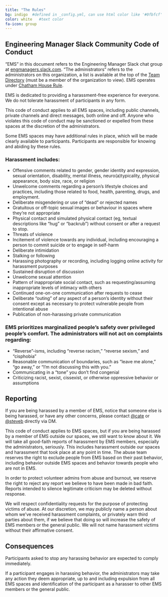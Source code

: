 ```yaml
---
title: "The Rules"
bg: indigo  #defined in _config.yml, can use html color like '#0fbfcf'
color: white   #text color
fa-icon: group
---
```


## Engineering Manager Slack Community Code of Conduct ##

“EMS” in this document refers to the Engineering Manager Slack chat group at [engmanagers.slack.com](http://eng-managers.slack.com). “The administrators” refers to the administrators on this organization, a list is available at the top of the [Team Directory](https://eng-managers.slack.com/team) (must be a member of the organization to view). EMS operates under [Chatham House Rule](https://www.chathamhouse.org/about/chatham-house-rule).

EMS is dedicated to providing a harassment-free experience for everyone. We do not tolerate harassment of participants in any form.

This code of conduct applies to all EMS spaces, including public channels, private channels and direct messages, both online and off. Anyone who violates this code of conduct may be sanctioned or expelled from these spaces at the discretion of the administrators.

Some EMS spaces may have additional rules in place, which will be made clearly available to participants. Participants are responsible for knowing and abiding by these rules.

### Harassment includes: ##

- Offensive comments related to gender, gender identity and expression, sexual orientation, disability, mental illness, neuro(a)typicality, physical appearance, body size, race, or religion
- Unwelcome comments regarding a person’s lifestyle choices and practices, including those related to food, health, parenting, drugs, and employment.
- Deliberate misgendering or use of “dead” or rejected names
- Gratuitous or off-topic sexual images or behaviour in spaces where they’re not appropriate
- Physical contact and simulated physical contact (eg, textual descriptions like “hug” or “backrub”) without consent or after a request to stop.
- Threats of violence
- Incitement of violence towards any individual, including encouraging a person to commit suicide or to engage in self-harm
- Deliberate intimidation
- Stalking or following
- Harassing photography or recording, including logging online activity for harassment purposes
- Sustained disruption of discussion
- Unwelcome sexual attention
- Pattern of inappropriate social contact, such as requesting/assuming inappropriate levels of intimacy with others
- Continued one-on-one communication after requests to cease
- Deliberate “outing” of any aspect of a person’s identity without their consent except as necessary to protect vulnerable people from intentional abuse
- Publication of non-harassing private communication

### EMS prioritizes marginalized people’s safety over privileged people’s comfort. The administrators will not act on complaints regarding: ###

- “Reverse”-isms, including “reverse racism,” “reverse sexism,” and “cisphobia”
- Reasonable communication of boundaries, such as “leave me alone,” “go away,” or “I’m not discussing this with you.”
- Communicating in a “tone” you don’t find congenial
- Criticizing racist, sexist, cissexist, or otherwise oppressive behavior or assumptions

## Reporting ##

If you are being harassed by a member of EMS, notice that someone else is being harassed, or have any other concerns, please contact [@cate](https://eng-managers.slack.com/team/cate) or [@steveb](https://eng-managers.slack.com/team/steveb) directly via DM.

This code of conduct applies to EMS spaces, but if you are being harassed by a member of EMS outside our spaces, we still want to know about it. We will take all good-faith reports of harassment by EMS members, especially the administrators, seriously. This includes harassment outside our spaces and harassment that took place at any point in time. The abuse team reserves the right to exclude people from EMS based on their past behavior, including behavior outside EMS spaces and behavior towards people who are not in EMS.

In order to protect volunteer admins from abuse and burnout, we reserve the right to reject any report we believe to have been made in bad faith. Reports intended to silence legitimate criticism may be deleted without response.

We will respect confidentiality requests for the purpose of protecting victims of abuse. At our discretion, we may publicly name a person about whom we’ve received harassment complaints, or privately warn third parties about them, if we believe that doing so will increase the safety of EMS members or the general public. We will not name harassment victims without their affirmative consent.

## Consequences ##

Participants asked to stop any harassing behavior are expected to comply immediately.

If a participant engages in harassing behavior, the administrators may take any action they deem appropriate, up to and including expulsion from all EMS spaces and identification of the participant as a harasser to other EMS members or the general public.
